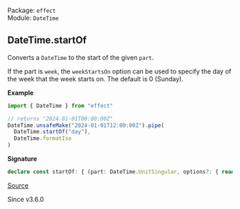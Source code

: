 Package: `effect`<br />
Module: `DateTime`<br />

## DateTime.startOf

Converts a `DateTime` to the start of the given `part`.

If the part is `week`, the `weekStartsOn` option can be used to specify the
day of the week that the week starts on. The default is 0 (Sunday).

**Example**

```ts
import { DateTime } from "effect"

// returns "2024-01-01T00:00:00Z"
DateTime.unsafeMake("2024-01-01T12:00:00Z").pipe(
  DateTime.startOf("day"),
  DateTime.formatIso
)
```

**Signature**

```ts
declare const startOf: { (part: DateTime.UnitSingular, options?: { readonly weekStartsOn?: 0 | 1 | 2 | 3 | 4 | 5 | 6 | undefined; }): <A extends DateTime>(self: A) => A; <A extends DateTime>(self: A, part: DateTime.UnitSingular, options?: { readonly weekStartsOn?: 0 | 1 | 2 | 3 | 4 | 5 | 6 | undefined; }): A; }
```

[Source](https://github.com/Effect-TS/effect/tree/main/packages/effect/src/DateTime.ts#L1355)

Since v3.6.0